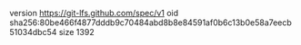 version https://git-lfs.github.com/spec/v1
oid sha256:80be466f4877dddb9c70484abd8b8e84591af0b6c13b0e58a7eecb51034dbc54
size 1392
